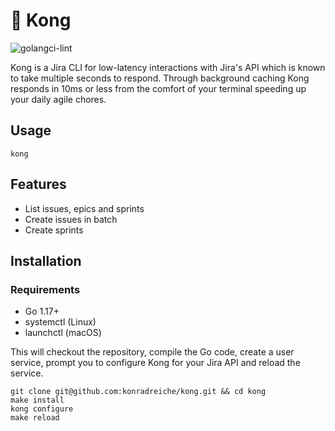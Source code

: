 # 🦍 Kong
![golangci-lint](https://github.com/konradreiche/kong/actions/workflows/lint-and-test.yml/badge.svg)

Kong is a Jira CLI for low-latency interactions with Jira's API which is known to take multiple seconds to respond. Through background caching Kong responds in 10ms or less from the comfort of your terminal speeding up your daily agile chores.

## Usage

```
kong
```

## Features

- List issues, epics and sprints
- Create issues in batch
- Create sprints

## Installation

### Requirements

- Go 1.17+
- systemctl (Linux)
- launchctl (macOS)

This will checkout the repository, compile the Go code, create a user service, prompt you to configure Kong for your Jira API and reload the service.

```
git clone git@github.com:konradreiche/kong.git && cd kong
make install
kong configure
make reload
```
